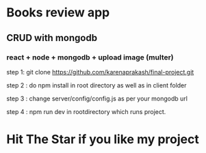 # Books review app 

## CRUD with mongodb 

### react + node + mongodb + upload image (multer) 

step 1: git clone https://github.com/karenaprakash/final-project.git

step 2 : do npm install in root directory as well as in client folder 

step 3 : change server/config/config.js as per your mongodb url 

step 4 : npm run dev in rootdirectory which runs project.


# Hit The Star if you like my project  
